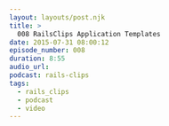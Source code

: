 ```yaml
---
layout: layouts/post.njk
title: >
  008 RailsClips Application Templates
date: 2015-07-31 08:00:12
episode_number: 008
duration: 8:55
audio_url:
podcast: rails-clips
tags:
  - rails_clips
  - podcast
  - video
---
```

